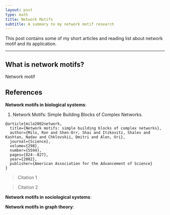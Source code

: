 ```yaml
---
layout: post
type: math
title: Network Motifs
subtitle: A summary to my network motif research
---
```


This post contains some of my short articles and reading list about network motif
and its application.

---

## What is network motifs?

Network motif 

## References

**Network motifs in biological systems**:

1. Network Motifs: Simple Building Blocks of Complex Networks.

```
@article{milo2002network,
  title={Network motifs: simple building blocks of complex networks},
  author={Milo, Ron and Shen-Orr, Shai and Itzkovitz, Shalev and Kashtan, Nadav and Chklovskii, Dmitri and Alon, Uri},
  journal={Science},
  volume={298},
  number={5594},
  pages={824--827},
  year={2002},
  publisher={American Association for the Advancement of Science}
}
```

> Citation 1

> Citation 2

**Network motifs in sociological systems**:

**Network motifs in graph theory**:

